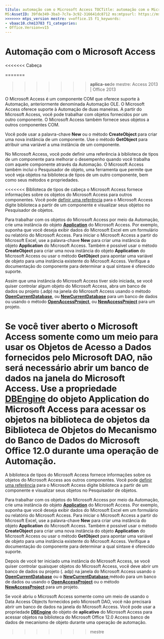 ```yaml
---
título: automação com o Microsoft Access TOCTitle: automação com o Microsoft Access <<<<<<< ms:assetid cabeça: 39fde349-3ba3-7c7a-3c92-316641dc8712 ms:mtpsurl: https://msdn.microsoft.com/library/Ff192643(v=office.15) ms:contentKeyID: ms.date 48544258: 18/09/2015 === Descrição: o Microsoft Access é um componente COM que oferece suporte a automação, anteriormente denominada automação OLE.
MS:AssetID: 39fde349-3ba3-7c7a-3c92-316641dc8712 ms:mtpsurl: https://msdn.microsoft.com/library/Ff192643(v=office.15) ms:contentKeyID: ms.date 48544258: 10/16/2018
>>>>>>> mtps_version mestre: v=office.15 f1_keywords:
- vbaac10.chm13783 f1_categories:
- Office.Version=v15
---
```


# <a name="automation-with-microsoft-access"></a>Automação com o Microsoft Access

<<<<<<< Cabeça

=======
>>>>>>> **aplica-se**de mestre: Access 2013 | Office 2013

O Microsoft Access é um componente COM que oferece suporte à Automação, anteriormente denominada Automação OLE. O Microsoft Access oferece suporte à Automação de duas maneiras. A partir do Microsoft Access, você pode trabalhar com objetos fornecidos por um outro componente. O Microsoft Access também fornece seus objetos a outros componentes COM.

Você pode usar a palavra-chave **New** ou o método **CreateObject** para criar uma nova instância de um componente. Use o método **GetObject** para atribuir uma variável a uma instância de um componente.

No Microsoft Access, você pode definir uma referência à biblioteca de tipos de um componente para melhorar o desempenho quando você trabalha com aquele componente através da Automação. O Microsoft Access também inclui o Pesquisador de objeto, uma ferramenta que permite que você veja objetos na biblioteca de tipos de um outro componente, bem como seus métodos e propriedades.

<<<<<<< Biblioteca de tipos de cabeça o Microsoft Access fornece informações sobre os objetos do Microsoft Access para outros componentes. Você pode [definir uma referência](https://msdn.microsoft.com/library/ff194944\(v=office.15\)) para o Microsoft Access digite biblioteca a partir de um componente e visualizar seus objetos no Pesquisador de objetos.

Para trabalhar com os objetos do Microsoft Access por meio da Automação, crie uma instância do objeto **[Application](https://msdn.microsoft.com/library/ff821758\(v=office.15\))** do Microsoft Access. Por exemplo, suponha que você deseja exibir dados do Microsoft Excel em um formulário ou relatório do Microsoft Access. Para iniciar o Microsoft Access a partir do Microsoft Excel, use a palavra-chave **New** para criar uma instância do objeto **Application** do Microsoft Access. Também é possível usar o método **CreateObject** para criar uma nova instância do objeto **Application** do Microsoft Access ou usar o método **GetObject** para apontar uma variável de objeto para uma instância existente do Microsoft Access. Verifique a documentação do componente para determinar a qual sintaxe é oferecido suporte.

Assim que uma instância do Microsoft Access tiver sido iniciada, se você quiser controlar algum objeto do Microsoft Access, abra um banco de dados ou projeto (.adp) na janela do Microsoft Access usando o método **[OpenCurrentDatabase](https://msdn.microsoft.com/library/ff837226\(v=office.15\))**, ou **[NewCurrentDatabase](https://msdn.microsoft.com/library/ff195271\(v=office.15\))** para um banco de dados ou usando o método **[OpenAccessProject](https://msdn.microsoft.com/library/ff837249\(v=office.15\))**, ou **[NewAccessProject](https://msdn.microsoft.com/library/ff835758\(v=office.15\))** para um projeto.

Se você tiver aberto o Microsoft Access somente como um meio para usar os Objetos de Acesso a Dados fornecidos pelo Microsoft DAO, não será necessário abrir um banco de dados na janela do Microsoft Access. Use a propriedade **[DBEngine](https://msdn.microsoft.com/library/ff821724\(v=office.15\))** do objeto **Application** do Microsoft Access para acessar os objetos na biblioteca de objetos da Biblioteca de Objetos do Mecanismo do Banco de Dados do Microsoft Office 12.0 durante uma operação de Automação.
=======
A biblioteca de tipos do Microsoft Access fornece informações sobre os objetos do Microsoft Access aos outros componentes. Você pode [definir uma referência](https://docs.microsoft.com/office/vba/access/Concepts/Settings/set-references-to-type-libraries) para o Microsoft Access digite biblioteca a partir de um componente e visualizar seus objetos no Pesquisador de objetos.

Para trabalhar com os objetos do Microsoft Access por meio da Automação, crie uma instância do objeto **[Application](https://docs.microsoft.com/office/vba/api/Access.Application)** do Microsoft Access. Por exemplo, suponha que você deseja exibir dados do Microsoft Excel em um formulário ou relatório do Microsoft Access. Para iniciar o Microsoft Access a partir do Microsoft Excel, use a palavra-chave **New** para criar uma instância do objeto **Application** do Microsoft Access. Também é possível usar o método **CreateObject** para criar uma nova instância do objeto **Application** do Microsoft Access ou usar o método **GetObject** para apontar uma variável de objeto para uma instância existente do Microsoft Access. Verifique a documentação do componente para determinar a qual sintaxe é oferecido suporte.

Depois de você ter iniciado uma instância do Microsoft Access, se você quiser controlar quaisquer objetos do Microsoft Access, você deve abrir um banco de dados ou projeto (. adp) na janela do Microsoft Access usando o **[OpenCurrentDatabase](https://docs.microsoft.com/office/vba/api/Access.Application.OpenCurrentDatabase)** ou o **[NewCurrentDatabase ](https://docs.microsoft.com/office/vba/api/Access.Application.NewCurrentDatabase)** método para um banco de dados ou usando o **[OpenAccessProject](https://docs.microsoft.com/office/vba/api/Access.Application.OpenAccessProject)** ou o método **[NewAccessProject](https://docs.microsoft.com/office/vba/api/Access.Application.NewAccessProject)** para um projeto.

Se você abriu o Microsoft Access somente como um meio de usando o Data Access Objects fornecidos pelo Microsoft DAO, você não precisará abrir um banco de dados na janela do Microsoft Access. Você pode usar a propriedade **[DBEngine](https://docs.microsoft.com/office/vba/api/Access.Application.DBEngine)** do objeto de **aplicativo** do Microsoft Access para acessar objetos na biblioteca do Microsoft Office 12.0 Access banco de dados de mecanismo de objeto durante uma operação de automação.
>>>>>>> mestre

